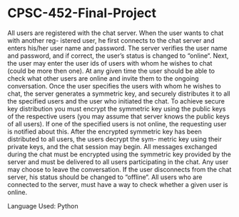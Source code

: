 # CPSC-452-Final-Project

All users are registered with the chat server. When the user wants to chat with another reg- istered user, he first connects to the chat server and enters his/her user name and password.
The server verifies the user name and password, and if correct, the user’s status is changed to “online“. Next, the user may enter the user ids of users with whom he wishes to chat (could be more then one). At any given time the user should be able to check what other users are online and invite them to the ongoing conversation.
Once the user specifies the users with whom he wishes to chat, the server generates a symmetric key, and securely distributes it to all the specified users and the user who initiated the chat. To achieve secure key distribution you must encrypt the symmetric key using the public keys of the respective users (you may assume that server knows the public keys of all users). If one of the specified users is not online, the requesting user is notified about this.
After the encrypted symmetric key has been distributed to all users, the users decrypt the sym- metric key using their private keys, and the chat session may begin. All messages exchanged during the chat must be encrypted using the symmetric key provided by the server and must be delivered to all users participating in the chat. Any user may choose to leave the conversation.
If the user disconnects from the chat server, his status should be changed to “offline“. All users who are connected to the server, must have a way to check whether a given user is online.

Language Used: Python
